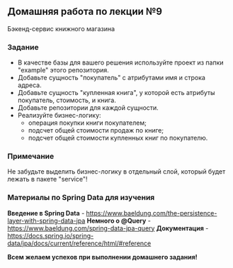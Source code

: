 ## Домашняя работа по лекции №9

Бэкенд-сервис книжного магазина

### Задание

- В качестве базы для вашего решения используйте проект из папки "example" этого репозитория.
- Добавьте сущность "покупатель" с атрибутами имя и строка адреса.
- Добавьте сущность "купленная книга", у которой есть атрибуты покупатель, стоимость, и книга.
- Добавьте репозитории для каждой сущности.
- Реализуйте бизнес-логику:
  * операция покупки книги покупателем;
  * подсчет общей стоимости продаж по книге;
  * подсчет общей стоимости купленных книг по покупателю.

### Примечание
Не забудьте выделить бизнес-логику в отдельный слой, который будет лежать в пакете "service"!

### Материалы по **Spring Data** для изучения
**Введение в Spring Data** - https://www.baeldung.com/the-persistence-layer-with-spring-data-jpa
**Немного о @Query** - https://www.baeldung.com/spring-data-jpa-query
**Документация** - https://docs.spring.io/spring-data/jpa/docs/current/reference/html/#reference


**Всем желаем успехов при выполнении домашнего задания!**
